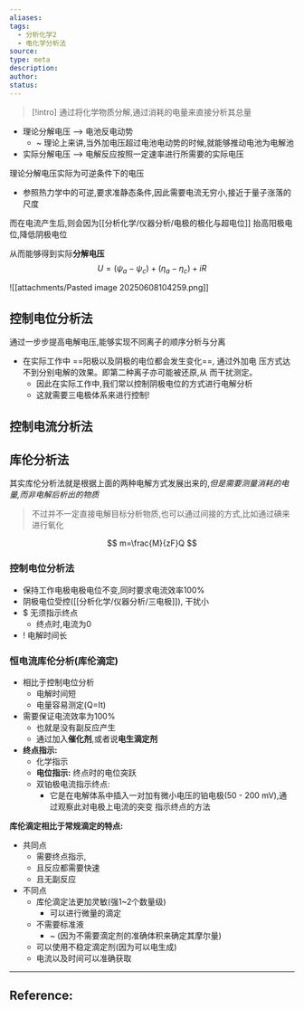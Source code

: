 ```yaml
---
aliases: 
tags:
  - 分析化学2
  - 电化学分析法
source: 
type: meta
description: 
author: 
status:
---
```


>[!intro]
>通过将化学物质分解,通过消耗的电量来直接分析其总量

- 理论分解电压 --> 电池反电动势
	- ~ 理论上来讲,当外加电压超过电池电动势的时候,就能够推动电池为电解池
- 实际分解电压 --> 电解反应按照一定速率进行所需要的实际电压

理论分解电压实际为可逆条件下的电压
- 参照热力学中的可逆,要求准静态条件,因此需要电流无穷小,接近于量子涨落的尺度

而在电流产生后,则会因为[[分析化学/仪器分析/电极的极化与超电位]]
抬高阳极电位,降低阴极电位


从而能够得到实际**分解电压**
$$
U=(\psi_{a}-\psi_{c})+(\eta_{a}-\eta_{c})+iR
$$


![[attachments/Pasted image 20250608104259.png]]


## 控制电位分析法

通过一步步提高电解电压,能够实现不同离子的顺序分析与分离


- 在实际工作中 ==阳极以及阴极的电位都会发生变化==, 通过外加电 压方式达不到分别电解的效果。即第二种离子亦可能被还原,从  而干扰测定。
	- 因此在实际工作中,我们常以控制阴极电位的方式进行电解分析
	- 这就需要三电极体系来进行控制!


## 控制电流分析法



## 库伦分析法

其实库伦分析法就是根据上面的两种电解方式发展出来的,*但是需要测量消耗的电量,而非电解后析出的物质*
>不过并不一定直接电解目标分析物质,也可以通过间接的方式,比如通过碘来进行氧化

$$
m=\frac{M}{zF}Q
$$


###  **控制电位分析法**
- 保持工作电极电极电位不变,同时要求电流效率100%
- 阴极电位受控([[分析化学/仪器分析/三电极]]), 干扰小
- $ 无须指示终点
	- 终点时,电流为0
- ! 电解时间长



### **恒电流库伦分析(库伦滴定)**

- 相比于控制电位分析
	- 电解时间短
	- 电量容易测定(Q=It)
- 需要保证电流效率为100%
	- 也就是没有副反应产生
	- 通过加入**催化剂**,或者说**电生滴定剂**
- **终点指示:**
	- 化学指示
	- **电位指示:** 终点时的电位突跃
	- 双铂极电流指示终点:
		- 它是在电解体系中插入一对加有微小电压的铂电极(50 - 200 mV),通过观察此对电极上电流的突变  指示终点的方法


**库伦滴定相比于常规滴定的特点:**
- 共同点
	- 需要终点指示,
	- 且反应都需要快速
	- 且无副反应
- 不同点
	- 库伦滴定法更加灵敏(强1~2个数量级)
		- 可以进行微量的滴定
	- 不需要标准液
		- ~ (因为不需要滴定剂的准确体积来确定其摩尔量)
	- 可以使用不稳定滴定剂(因为可以电生成)
	- 电流以及时间可以准确获取







---

## Reference: